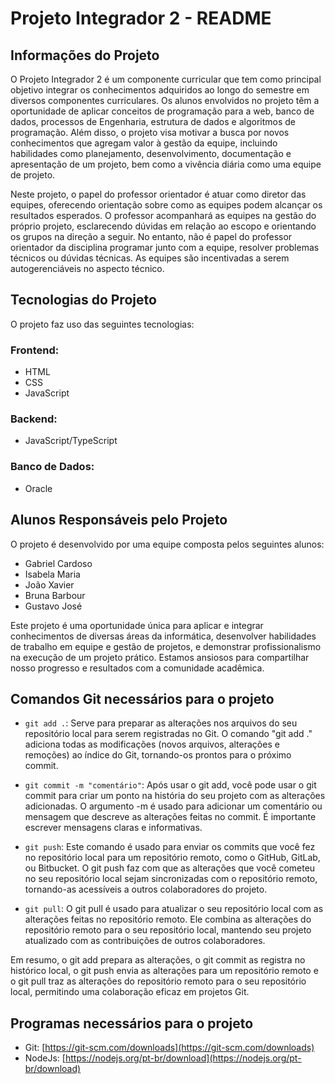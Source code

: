 # Projeto Integrador 2 - README

## Informações do Projeto

O Projeto Integrador 2 é um componente curricular que tem como principal objetivo integrar os conhecimentos adquiridos ao longo do semestre em diversos componentes curriculares. Os alunos envolvidos no projeto têm a oportunidade de aplicar conceitos de programação para a web, banco de dados, processos de Engenharia, estrutura de dados e algoritmos de programação. Além disso, o projeto visa motivar a busca por novos conhecimentos que agregam valor à gestão da equipe, incluindo habilidades como planejamento, desenvolvimento, documentação e apresentação de um projeto, bem como a vivência diária como uma equipe de projeto.

Neste projeto, o papel do professor orientador é atuar como diretor das equipes, oferecendo orientação sobre como as equipes podem alcançar os resultados esperados. O professor acompanhará as equipes na gestão do próprio projeto, esclarecendo dúvidas em relação ao escopo e orientando os grupos na direção a seguir. No entanto, não é papel do professor orientador da disciplina programar junto com a equipe, resolver problemas técnicos ou dúvidas técnicas. As equipes são incentivadas a serem autogerenciáveis no aspecto técnico.

## Tecnologias do Projeto

O projeto faz uso das seguintes tecnologias:

### Frontend:
- HTML
- CSS
- JavaScript

### Backend:
- JavaScript/TypeScript

### Banco de Dados:
- Oracle

## Alunos Responsáveis pelo Projeto

O projeto é desenvolvido por uma equipe composta pelos seguintes alunos:

- Gabriel Cardoso
- Isabela Maria
- João Xavier
- Bruna Barbour
- Gustavo José

Este projeto é uma oportunidade única para aplicar e integrar conhecimentos de diversas áreas da informática, desenvolver habilidades de trabalho em equipe e gestão de projetos, e demonstrar profissionalismo na execução de um projeto prático. Estamos ansiosos para compartilhar nosso progresso e resultados com a comunidade acadêmica.

## Comandos Git necessários para o projeto

- `git add .`:
  Serve para preparar as alterações nos arquivos do seu repositório local para serem registradas no Git.
  O comando "git add ." adiciona todas as modificações (novos arquivos, alterações e remoções) ao índice do Git, tornando-os prontos para o próximo commit.

- `git commit -m "comentário"`:
  Após usar o git add, você pode usar o git commit para criar um ponto na história do seu projeto com as alterações adicionadas.
  O argumento -m é usado para adicionar um comentário ou mensagem que descreve as alterações feitas no commit. É importante escrever mensagens claras e informativas.

- `git push`:
  Este comando é usado para enviar os commits que você fez no repositório local para um repositório remoto, como o GitHub, GitLab, ou Bitbucket.
  O git push faz com que as alterações que você cometeu no seu repositório local sejam sincronizadas com o repositório remoto, tornando-as acessíveis a outros colaboradores do projeto.

- `git pull`:
  O git pull é usado para atualizar o seu repositório local com as alterações feitas no repositório remoto.
  Ele combina as alterações do repositório remoto para o seu repositório local, mantendo seu projeto atualizado com as contribuições de outros colaboradores.

Em resumo, o git add prepara as alterações, o git commit as registra no histórico local, o git push envia as alterações para um repositório remoto e o git pull traz as alterações do repositório remoto para o seu repositório local, permitindo uma colaboração eficaz em projetos Git.

## Programas necessários para o projeto

- Git: [https://git-scm.com/downloads](https://git-scm.com/downloads)
- NodeJs: [https://nodejs.org/pt-br/download](https://nodejs.org/pt-br/download)
